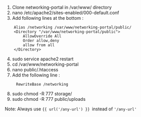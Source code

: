 1. Clone networking-portal in /var/www/ directory
2. nano /etc/apache2/sites-enabled/000-default.conf
3. Add following lines at the bottom :
```
	Alias /networking /var/www/networking-portal/public/
	<Directory "/var/www/networking-portal/public">
		AllowOverride All
		Order allow,deny
		allow from all
	</Directory>
```
	
4. sudo service apache2 restart
5. cd /var/www/networking-portal
6. nano public/.htaccess
7. Add the following line :
```
	 RewriteBase /networking
```
8. sudo chmod -R 777 storage/
9. sudo chmod -R 777 public/uploads

Note: Always use ```{{ url('/any-url') }} ```instead of ```'/any-url'```

